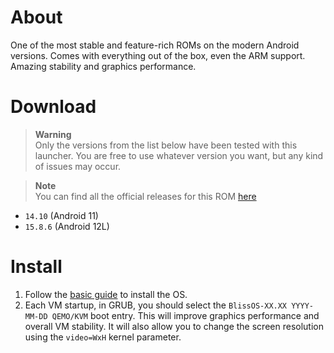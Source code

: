 # About
One of the most stable and feature-rich ROMs on the modern Android versions. Comes with everything out of the box, even the ARM support. Amazing stability and graphics performance.


# Download
> **Warning**  
> Only the versions from the list below have been tested with this launcher. You are free to use whatever version you want, but any kind of issues may occur.

> **Note**  
> You can find all the official releases for this ROM [here](https://blissos.org/)

- `14.10` (Android 11)
- `15.8.6` (Android 12L)


# Install
1. Follow the [basic guide](../README.md#install) to install the OS.
2. Each VM startup, in GRUB, you should select the `BlissOS-XX.XX YYYY-MM-DD QEMO/KVM` boot entry. This will improve graphics performance and overall VM stability. It will also allow you to change the screen resolution using the `video=WxH` kernel parameter.
